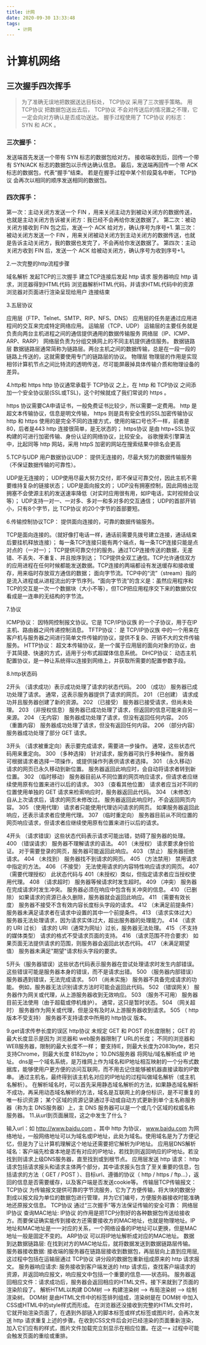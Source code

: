 ```yaml
---
title: 计网
date: 2020-09-30 13:33:48 
tags: 
	- 计网
---
```


# 计算机网络



## 三次握手四次挥手

> 为了准确无误地把数据送达目标处， TCP协议 采用了三次握手策略。
> 用 TCP协议 把数据包送出去后， TCP协议 不会对传送后的情况置之不理，它一定会向对方确认是否成功送达。
> 握手过程使用了 TCP协议 的标志： SYN 和 ACK 。

### 三次握手：

发送端首先发送一个带有 SYN 标志的数据包给对方。
接收端收到后，回传一个带有 SYN/ACK 标志的数据包以示传达确认信息。
最后，发送端再回传一个带 ACK 标志的数据包，代表“握手”结束。
若是在握手过程中某个阶段莫名中断， TCP协议 会再次以相同的顺序发送相同的数据包。

### 四次挥手：

第一次：主动关闭方发送一个 FIN ，用来关闭主动方到被动关闭方的数据传送，也就是主动关闭方告诉被关闭方：我已经不会再给你发送数据了。
第二次：被动关闭方接收到 FIN 包之后，发送一个 ACK 给对方，确认序号为序号+1.
第三次：被动关闭方发送一个 FIN ，用来关闭被动关闭方到主动关闭方的数据传送，也就是告诉主动关闭方，我的数据也发完了，不会再给你发送数据了。
第四次：主动关闭方收到 FIN 后，发送一个 ACK 给被动关闭方，确认序号为收到序号+1。



2.一次完整的http流程步骤

域名解析
发起TCP的三次握手
建立TCP连接后发起 http 请求
服务器响应 http 请求，浏览器得到HTML代码
浏览器解析HTML代码，并请求HTML代码中的资源
浏览器对页面进行渲染呈现给用户
连接结束

3.五层协议

应用层（FTP、Telnet、SMTP、RIP、NFS、DNS）
应用层的任务是通过应用进程间的交互来完成特定网络应用。
运输层（TCP、UDP）
运输层的主要任务就是负责向两台主机进程之间的通信提供通用的数据传输服务
网络层（IP、ICMP、ARP、RARP）
网络层负责为分组交换网上的不同主机提供通信服务。
数据链路层
数据链路层通常简称为链路层。两台主机之间的数据传输，总是在一段一段的链路上传送的，这就需要使用专门的链路层的协议。
物理层
物理层的作用是实现相邻计算机节点之间比特流的透明传送，尽可能屏蔽掉具体传输介质和物理设备的差异。

4.http和 https
 http 协议通常承载于 TCP协议 之上，在 http 和 TCP协议 之间添加一个安全协议层(SSL或TSL)，这个时候就成了我们常说的 https 。

https 协议需要CA申请证书，一般免费证书比较少，所以需要一定费用。
http 是超文本传输协议，信息是明文传输， https 则是具有安全性的SSL加密传输协议
http 和 https 使用的是完全不同的连接方式，使用的端口号也不一样，前者是80，后者是443
http 连接很简单，是无状态的； https协议 是由 http+SSL协议 构建的可进行加密传输、身份认证的网络协议，比较安全。
谷歌搜索引擎算法中，比起同等 http 网站，采用 httpS 加密的网站在搜索结果中排名会更高

5.TCP与UDP
用户数据协议UDP：  提供无连接的，尽最大努力的数据传输服务（不保证数据传输的可靠性）。

UDP是无连接的；
UDP使用尽最大努力交付，即不保证可靠交付，因此主机不需要维持复杂的链接状态；
UDP是面向报文的；
UDP没有拥塞控制，因此网络出现拥塞不会使源主机的发送速率降低（对实时应用很有用，如IP电话，实时视频会议等）；
UDP支持一对一、一对多、多对一和多对多的交互通信；
UDP的首部开销小，只有8个字节，比 TCP协议 的20个字节的首部要短。

6.传输控制协议TCP：  提供面向连接的，可靠的数据传输服务。

TCP是面向连接的。（就好像打电话一样，通话前需要先拨号建立连接，通话结束后要挂机释放连接）；
每一条TCP连接只能有两个端点，每一条TCP连接只能是点对点的（一对一）；
TCP提供可靠交付的服务。通过TCP连接传送的数据，无差错、不丢失、不重复、并且按序到达；
TCP提供全双工通信。TCP允许通信双方的应用进程在任何时候都能发送数据。TCP连接的两端都设有发送缓存和接收缓存，用来临时存放双方通信的数据；
面向字节流。TCP中的“流”（stream）指的是流入进程或从进程流出的字节序列。“面向字节流”的含义是：虽然应用程序和TCP的交互是一次一个数据块（大小不等），但TCP把应用程序交下来的数据仅仅看成是一连串的无结构的字节流。

7.协议

ICMP协议： 因特网控制报文协议。它是 TCP/IP协议族 的一个子协议，用于在IP主机、路由器之间传递控制消息。 
TFTP协议： 是 TCP/IP协议族 中的一个用来在客户机与服务器之间进行简单文件传输的协议，提供不复杂、开销不大的文件传输服务。 
HTTP协议： 超文本传输协议，是一个属于应用层的面向对象的协议，由于其简捷、快速的方式，适用于分布式超媒体信息系统。 
DHCP协议： 动态主机配置协议，是一种让系统得以连接到网络上，并获取所需要的配置参数手段。

8.http状态码

2开头 （请求成功）表示成功处理了请求的状态代码。
200   （成功）  服务器已成功处理了请求。 通常，这表示服务器提供了请求的网页。
201   （已创建）  请求成功并且服务器创建了新的资源。 
202   （已接受）  服务器已接受请求，但尚未处理。 
203   （非授权信息）  服务器已成功处理了请求，但返回的信息可能来自另一来源。 
204   （无内容）  服务器成功处理了请求，但没有返回任何内容。 
205   （重置内容） 服务器成功处理了请求，但没有返回任何内容。
206   （部分内容）  服务器成功处理了部分 GET 请求。

3开头 （请求被重定向）表示要完成请求，需要进一步操作。 通常，这些状态代码用来重定向。
300   （多种选择）  针对请求，服务器可执行多种操作。 服务器可根据请求者选择一项操作，或提供操作列表供请求者选择。 
301   （永久移动）  请求的网页已永久移动到新位置。 服务器返回此响应时，会自动将请求者转到新位置。
302   （临时移动）  服务器目前从不同位置的网页响应请求，但请求者应继续使用原有位置来进行以后的请求。
303   （查看其他位置） 请求者应当对不同的位置使用单独的 GET 请求来检索响应时，服务器返回此代码。
304   （未修改） 自从上次请求后，请求的网页未修改过。 服务器返回此响应时，不会返回网页内容。 
305   （使用代理） 请求者只能使用代理访问请求的网页。 如果服务器返回此响应，还表示请求者应使用代理。 
307   （临时重定向）  服务器目前从不同位置的网页响应请求，但请求者应继续使用原有位置来进行以后的请求。

4开头 （请求错误）这些状态代码表示请求可能出错，妨碍了服务器的处理。
400   （错误请求） 服务器不理解请求的语法。 
401   （未授权） 请求要求身份验证。 对于需要登录的网页，服务器可能返回此响应。 
403   （禁止） 服务器拒绝请求。
404   （未找到） 服务器找不到请求的网页。
405   （方法禁用） 禁用请求中指定的方法。 
406   （不接受） 无法使用请求的内容特性响应请求的网页。 
407   （需要代理授权） 此状态代码与 401（未授权）类似，但指定请求者应当授权使用代理。
408   （请求超时）  服务器等候请求时发生超时。 
409   （冲突）  服务器在完成请求时发生冲突。 服务器必须在响应中包含有关冲突的信息。 
410   （已删除）  如果请求的资源已永久删除，服务器就会返回此响应。 
411   （需要有效长度） 服务器不接受不含有效内容长度标头字段的请求。 
412   （未满足前提条件） 服务器未满足请求者在请求中设置的其中一个前提条件。 
413   （请求实体过大） 服务器无法处理请求，因为请求实体过大，超出服务器的处理能力。 
414   （请求的 URI 过长） 请求的 URI（通常为网址）过长，服务器无法处理。 
415   （不支持的媒体类型） 请求的格式不受请求页面的支持。 
416   （请求范围不符合要求） 如果页面无法提供请求的范围，则服务器会返回此状态代码。 
417   （未满足期望值） 服务器未满足"期望"请求标头字段的要求。

5开头（服务器错误）这些状态代码表示服务器在尝试处理请求时发生内部错误。 这些错误可能是服务器本身的错误，而不是请求出错。
500   （服务器内部错误）  服务器遇到错误，无法完成请求。 
501   （尚未实施） 服务器不具备完成请求的功能。 例如，服务器无法识别请求方法时可能会返回此代码。 
502   （错误网关） 服务器作为网关或代理，从上游服务器收到无效响应。 
503   （服务不可用） 服务器目前无法使用（由于超载或停机维护）。 通常，这只是暂时状态。 
504   （网关超时）  服务器作为网关或代理，但是没有及时从上游服务器收到请求。 
505   （ http  版本不受支持） 服务器不支持请求中所用的  http协议  版本。


9.get请求传参长度的误区
 http协议   未规定  GET  和  POST  的长度限制；
GET  的最大长度显示是因为 浏览器和 web服务器限制了 URL的长度；
不同的浏览器和WEB服务器，限制的最大长度不一样；
要支持IE，则最大长度为2083byte，若只支持Chrome，则最大长度 8182byte；
10.DNS服务器
将网址/域名解析成 IP 地址。
dns是一个域名系统，是万维网上作为域名和IP地址相互映射的一个分布式数据库，能够使用户更方便的访问互联网，而不用去记住能够被机器直接读取的IP数串。
通过主机名，最终得到该主机名对应的IP地址的过程叫做域名解析（或主机名解析）。
在解析域名时，可以首先采用静态域名解析的方法，如果静态域名解析不成功，再采用动态域名解析的方法，域名是互联网上的身份标识，是不可重复的唯一标识资源；
某个区域的资源记录通过手动或自动方式更新到单个主名称服务器（称为主 DNS服务器）上，主 DNS 服务器可以是一个或几个区域的权威名称服务器。
11.从url到页面展现，这之中发生了什么？

输入url：如 http://www.baidu.com 。其中 http 为协议， www.baidu.com 为网络地址，一般网络地址可以为域名或IP地址，此处为域名。使用域名是为了方便记忆，但是为了让计算机理解这个地址还需要把它解析为IP地址。
应用层DNS解析域名：客户端先检查本地是否有对应的IP地址，若找到则返回响应的IP地址。若没找到则请求上级DNS服务器，直至找到或到根节点。
应用层发送 http 请求： http 请求包括请求报头和请求主体两个部分，其中请求报头包含了至关重要的信息，包括请求的方法（ GET / POST ）、目标url、遵循的协议（ http / https / ftp…），返回的信息是否需要缓存，以及客户端是否发送cookie等。
传输层TCP传输报文： TCP协议 为传输报文提供可靠的字节流服务，它为了方便传输，将大块的数据分割成以报文段为单位的数据包进行管理，并为它们编号，方便服务器接收时能准确地还原报文信息。 TCP协议 通过“三次握手”等方法保证传输的安全可靠：
网络层 IP协议 查询MAC地址:  IP协议 的作用是把TCP分割好的各种数据包传送给接收方。而要保证确实能传到接收方还需要接收方的MAC地址，也就是物理地址。IP地址和MAC地址是一一对应的关系，一个网络设备的IP地址可以更换，但是MAC地址一般是固定不变的。 ARP协议 可以将IP地址解析成对应的MAC地址。
数据到达数据链路层: 在找到对方的MAC地址后，就将数据发送到数据链路层传输。
服务器接收数据: 接收端的服务器在链路层接收到数据包，再层层向上直到应用层, 这过程中包括在运输层通过 TCP协议 讲分段的数据包重新组成原来的 http 请求报文。
服务器响应请求: 服务接收到客户端发送的 http 请求后，查找客户端请求的资源，并返回响应报文，响应报文中包括一个重要的信息——状态码。
服务器返回相应文件：请求成功后，服务器会返回相应的HTML文件。接下来就到了页面的渲染阶段了。
解析HTML以构建 DOM树  –> 构建渲染树 –> 布局渲染树 –> 绘制渲染树。
DOM树 是由HTML文件中的标签排列组成，渲染树是在 DOM树 中加入CSS或HTML中的style样式而形成。
在浏览器还没接收到完整的HTML文件时，它就开始渲染页面了，在遇到外部链入的脚本标签或样式标签或图片时，会再次发送 http 请求重复上述的步骤。在收到CSS文件后会对已经渲染的页面重新渲染，加入它们应有的样式，图片文件加载完立刻显示在相应位置。在这一+ 过程中可能会触发页面的重绘或重排。